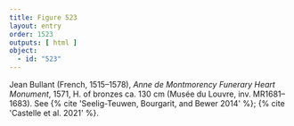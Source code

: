 ```yaml
---
title: Figure 523
layout: entry
order: 1523
outputs: [ html ]
object:
  - id: "523"
---
```


Jean Bullant (French, 1515–1578), *Anne de Montmorency Funerary Heart Monument*, 1571, H. of bronzes ca. 130 cm (Musée du Louvre, inv. MR1681–1683). See {% cite 'Seelig-Teuwen, Bourgarit, and Bewer 2014' %}; {% cite 'Castelle et al. 2021' %}.
